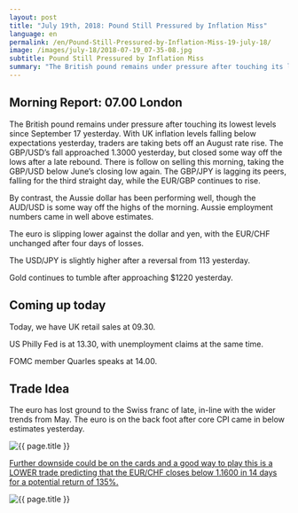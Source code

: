 ```yaml
---
layout: post
title: "July 19th, 2018: Pound Still Pressured by Inflation Miss"
language: en
permalink: /en/Pound-Still-Pressured-by-Inflation-Miss-19-july-18/
image: /images/july-18/2018-07-19_07-35-08.jpg
subtitle: Pound Still Pressured by Inflation Miss
summary: "The British pound remains under pressure after touching its lowest levels since September 17 yesterday. With UK inflation levels falling below expectations yesterday, traders are taking bets off an August rate rise"
---
```

## Morning Report: 07.00 London

The British pound remains under pressure after touching its lowest levels since September 17 yesterday. With UK inflation levels falling below expectations yesterday, traders are taking bets off an August rate rise. The GBP/USD’s fall approached 1.3000 yesterday, but closed some way off the lows after a late rebound. There is follow on selling this morning, taking the GBP/USD below June’s closing low again. The GBP/JPY is lagging its peers, falling for the third straight day, while the EUR/GBP continues to rise. 

By contrast, the Aussie dollar has been performing well, though the AUD/USD is some way off the highs of the morning. Aussie employment numbers came in well above estimates. 

The euro is slipping lower against the dollar and yen, with the EUR/CHF unchanged after four days of losses. 

The USD/JPY is slightly higher after a reversal from 113 yesterday. 

Gold continues to tumble after approaching $1220 yesterday. 

## Coming up today

Today, we have UK retail sales at 09.30. 

US Philly Fed is at 13.30, with unemployment claims at the same time. 

FOMC member Quarles speaks at 14.00. 

## Trade Idea

The euro has lost ground to the Swiss franc of late, in-line with the wider trends from May. The euro is on the back foot after core CPI came in below estimates yesterday.

<img class="post-image" src="{{ site.url }}/images/july-18/2018-07-19_07-35-08.jpg" alt="{{ page.title }}" title="{{ page.title }}">

<a href="%LINK%%?currency=GBP&market=forex&underlying=frxEURCHF&formname=higherlower&duration_amount=14&duration_units=d&amount=10&amount_type=stake&expiry_type=duration&barrier=1.1600" target="_blank" rel="noopener noreferrer nofollow">Further downside could be on the cards and a good way to play this is a LOWER trade predicting that the EUR/CHF closes below 1.1600 in 14 days for a potential return of 135%.</a>

<img class="post-image" src="{{ site.url }}/images/july-18/2018-07-19_07-38-32.jpg" alt="{{ page.title }}" title="{{ page.title }}">

